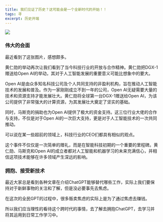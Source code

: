 ```yaml
---
title: 我们见证了历史？这可能会是一个全新时代的开始！！
tags: 寻
excerpt: 历史开端
---
```


![](https://files.mdnice.com/user/26505/6c892c21-55e7-4068-8936-1d4df0d63051.jpg)

### 伟大的会面

最近看到了这张图片，感想颇多。

黄仁勋的举动再次让我们看到了当今科技行业的开放与合作精神。黄仁勋把DGX-1赠送给Open AI的举动，其对于人工智能发展的重要意义可能比想象中的要大。

Open AI是由众多知名科技公司及个人共同支持的非盈利机构，旨在推动人工智能技术的发展和普及。作为一家刚刚成立不到一年的公司，Open AI无疑需要大量的技术和资源支持才能发展壮大。黄仁勋将全球第一台DGX-1赠送给Open AI，为该公司提供了非常强大的计算资源，为其发展壮大奠定了坚实的基础。

同时，马斯克的捐助也为Open AI提供了极大的资金支持。这三位行业大佬的合作与支持，不仅是对于Open AI的一次巨大支持，更是对于人工智能技术的一次共同推动。

可以说在某一些超前的领域上，科技行业的CEO们都具有相似的观点。

这个事件不仅仅是一次简单的赠礼，而是在智能科技初期的一个重要的里程碑。黄仁勋、马斯克和Open AI的成立者都对人工智能和机器学习的未来充满信心，并相信这项技术能够在许多领域产生深远的影响。

### 拥抱、接受新技术

最近大家总是看到各种文章在介绍ChatGPT能够替代哪些工作，实际上我们要保持对于新鲜事物的关注和了解，但是没必要事先去焦虑。

在这次的全民GPT的过程中，很多贩卖焦虑的实际上是为了通过焦虑去赚钱。

所以我们应当理性的看待这个跨时代的事情，去了解去拥抱ChatGPT，去学习并将其运用到日常工作学习中。



